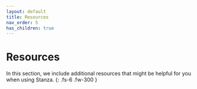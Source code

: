 ```yaml
---
layout: default
title: Resources
nav_order: 5
has_children: true
---
```


# Resources

In this section, we include additional resources that might be helpful for you when using Stanza.
{: .fs-6 .fw-300 }
